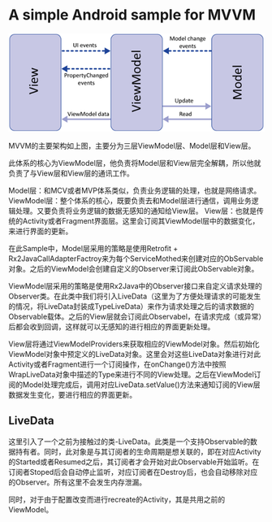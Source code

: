 # A simple Android sample for MVVM

![Alt text](./mvvm.png)

MVVM的主要架构如上图，主要分为三层ViewModel层、Model层和View层。

此体系的核心为ViewModel层，他负责将Model层和View层完全解耦，所以他就负责了与View层和View层的通讯工作。

Model层：和MCV或者MVP体系类似，负责业务逻辑的处理，也就是网络请求。
ViewModel层：整个体系的核心，既要负责去和Model层进行通信，调用业务逻辑处理。又要负责将业务逻辑的数据无感知的通知给View层。
View层：也就是传统的Activity或者Fragment界面层。这里会订阅其ViewModel层中的数据变化，来进行界面的更新。

在此Sample中，Model层采用的策略是使用Retrofit + Rx2JavaCallAdapterFactroy来为每个ServiceMothed来创建对应的ObServable对象。之后的ViewModel会创建自定义的Observer来订阅此ObServable对象。

ViewModel层采用的策略是使用Rx2Java中的Observer接口来自定义请求处理的Observer类。在此类中我们将引入LiveData（这里为了方便处理请求的可能发生的情况，将LiveData封装成TypeLiveData）来作为请求处理之后的请求数据的Observable载体。之后的View层就会订阅此Observabel，在请求完成（或异常）后都会收到回调，这样就可以无感知的进行相应的界面更新处理。

View层将通过ViewModelProviders来获取相应的ViewModel对象。然后初始化ViewModel对象中预定义的LiveData对象。这里会对这些LiveData对象进行对此Activity或者Fragment进行一个订阅操作，在onChange()方法中按照WrapLiveData对象中描述的Type来进行不同的View处理。之后在ViewModel订阅的Model处理完成后，调用对应LiveData.setValue()方法来通知订阅的View层数据发生变化，要进行相应的界面更新。


## LiveData
这里引入了一个之前为接触过的类-LiveData。此类是一个支持Observable的数据持有者。同时，此对象是与其订阅者的生命周期是想关联的，即在对应Activity的Started或者Resumed之后，其订阅者才会开始对此Observable开始监听。在订阅者Stoped后会自动停止监听，对应订阅者在Destroy后，也会自动移除对应的Observer。所有这里不会发生内存泄漏。

同时，对于由于配置改变而进行recreate的Activity，其是共用之前的ViewModel。